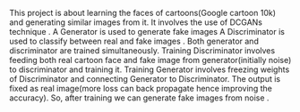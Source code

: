 This project is about learning the faces of cartoons(Google cartoon 10k) and generating similar images from it.
It involves the use of DCGANs technique .
A Generator is used to generate fake images
A Discriminator is used to classify between real and fake images . Both generator and discriminator are trained simultaneously.
Training Discriminator involves feeding both real cartoon face and fake image from generator(initially noise) to discriminator and training it.
Training Generator involves freezing weights of Discriminator and connecting Generator to Discriminator. The output is fixed as real image(more loss can back propagate hence improving the accuracy).
So, after training we can generate fake images from noise .
